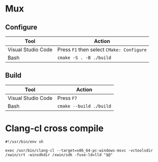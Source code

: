 # Mux

## Configure

| Tool               | Action                                            |
| ------------------ | ------------------------------------------------- |
| Visual Studio Code | Press ```F1``` then select ```CMake: Configure``` |
| Bash               | ```cmake -S . -B ./build```                       |

## Build

| Tool               | Action                      |
| ------------------ | --------------------------- |
| Visual Studio Code | Press ```F7```              |
| Bash               | ```cmake --build ./build``` |

# Clang-cl cross compile

```
#!/usr/bin/env sh

exec /usr/bin/clang-cl --target=x86_64-pc-windows-msvc -vctoolsdir /xwin/crt -winsdkdir /xwin/sdk -fuse-ld=lld "$@"
```
